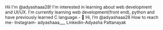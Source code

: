 Hii I'm @adyashaaa28!
I'm interested in learning about web development and UI/UX.
I'm currently learning web development(front end), python and have previously learned C language.- 👋 Hi, I’m @adyashaaa28
How to reach me- 
Instagram- adyashaaa___
Linkedin-Adyasha Pattanayak
